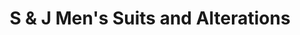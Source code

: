 ---
title: "S & J Men's Suits and Alterations"
url: /riverside/s-und-j-mens-suits-and-alterations/
shop: Kleidung
---